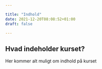 ```yaml
---

title: "Indhold"
date: 2021-12-20T08:08:52+01:00
draft: false

---
```




## Hvad indeholder kurset?



Her kommer alt muligt om indhold på kurset

